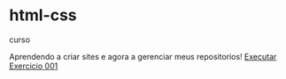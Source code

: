 # html-css
 curso

 Aprendendo a criar sites e agora a gerenciar meus repositorios!
 <a href="https://paulosergiodev.github.io/html-css/exercicios/ex001/index.html">Executar Exercicio 001  </a>
